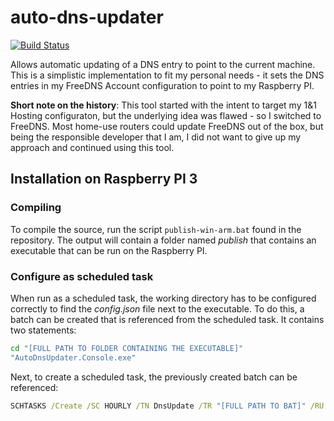 # auto-dns-updater
[![Build Status](https://travis-ci.com/Chips100/auto-dns-updater.svg?branch=master)](https://travis-ci.com/Chips100/auto-dns-updater)

Allows automatic updating of a DNS entry to point to the current machine. This is a simplistic implementation to fit my personal needs - it sets the DNS entries in my FreeDNS Account configuration to point to my Raspberry PI. 

**Short note on the history**: This tool started with the intent to target my 1&1 Hosting configuraton, but the underlying idea was flawed - so I switched to FreeDNS. Most home-use routers could update FreeDNS out of the box, but being the responsible developer that I am, I did not want to give up my approach and continued using this tool.

## Installation on Raspberry PI 3
### Compiling
To compile the source, run the script `publish-win-arm.bat` found in the repository. The output will contain a folder named _publish_ that contains an executable that can be run on the Raspberry PI.

### Configure as scheduled task
When run as a scheduled task, the working directory has to be configured correctly to find the _config.json_ file next to the executable. To do this, a batch can be created that is referenced from the scheduled task. It contains two statements:

```cmd
cd "[FULL PATH TO FOLDER CONTAINING THE EXECUTABLE]"
"AutoDnsUpdater.Console.exe"
```

Next, to create a scheduled task, the previously created batch can be referenced:

```cmd
SCHTASKS /Create /SC HOURLY /TN DnsUpdate /TR "[FULL PATH TO BAT]" /RU SYSTEM
```
